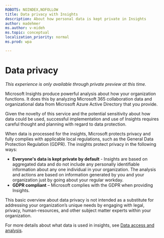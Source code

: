 ```yaml
---
ROBOTS: NOINDEX,NOFOLLOW
title: Data privacy with Insights
description: About how personal data is kept private in Insights
author: madehmer
ms.author: v-mideh
ms.topic: conceptual
localization_priority: normal 
ms.prod: wpa

---
```

# Data privacy

*This experience is only available through private preview at this time.*

Microsoft Insights produce powerful analysis about how your organization functions. It does this by analyzing Microsoft 365 collaboration data and organizational data from Microsoft Azure Active Directory that you provide. 

Given the novelty of this service and the potential sensitivity about how data could be used, successful implementation and use of Insights requires careful thought and planning with regard to data protection.  

When data is processed for the insights, Microsoft protects privacy and fully complies with applicable local regulations, such as the General Data Protection Regulation (GDPR). The insights protect privacy in the following ways:

* **Everyone's data is kept private by default** - Insights are based on aggregated data and do not include any personally identifiable information about any one individual in your organization. The analysis and actions are based on information generated by you and your organization just by going about your regular workday.
* **GDPR compliant** – Microsoft complies with the GDPR when providing Insights.

This basic overview about data privacy is not intended as a substitute for addressing your organization’s unique needs by engaging with legal, privacy, human-resources, and other subject matter experts within your organization.

For more details about what data is used in insights, see [Data access and analysis](data-analysis.md).
